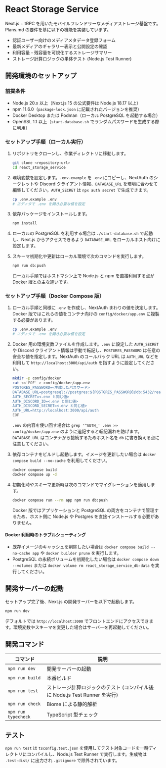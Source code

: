# React Storage Service

Next.js + tRPC を用いたモバイルフレンドリーなメディアストレージ基盤です。Plans.md の要件を基に以下の機能を実装しています。

- 認証ユーザー向けのメディアメタデータ登録フォーム
- 最新メディアのギャラリー表示と公開設定の確認
- 利用容量・残容量を可視化するストレージサマリー
- ストレージ計算ロジックの単体テスト (Node.js Test Runner)

## 開発環境のセットアップ

### 前提条件

- Node.js 20.x 以上（Next.js 15 の公式要件は Node.js 18.17 以上）
- npm 11.6.0（`package-lock.json` に記載されたバージョンを推奨）
- Docker Desktop または Podman（ローカル PostgreSQL を起動する場合）
- OpenSSL 1.1 以上（`start-database.sh` でランダムパスワードを生成する際に利用）

### セットアップ手順（ローカル実行）

1. リポジトリをクローンし、作業ディレクトリに移動します。

   ```bash
   git clone <repository-url>
   cd react_storage_service
   ```

2. 環境変数を設定します。`.env.example` を `.env` にコピーし、NextAuth のシークレットや Discord クライアント情報、`DATABASE_URL` を環境に合わせて編集してください。`AUTH_SECRET` は `npx auth secret` で生成できます。

   ```bash
   cp .env.example .env
   # エディタで .env を開き必要な値を設定
   ```

3. 依存パッケージをインストールします。

   ```bash
   npm install
   ```

4. ローカルの PostgreSQL を利用する場合は `./start-database.sh` で起動し、Next.js からアクセスできるよう `DATABASE_URL` をローカルホスト向けに設定します。

5. スキーマ初期化や更新はローカル環境で次のコマンドを実行します。

   ```bash
   npm run db:push
   ```

   ローカル手順ではホストマシン上で Node.js と npm を直接利用する点が Docker 版との主な違いです。

### セットアップ手順（Docker Compose 版）

1. ローカル手順と同様に `.env` を作成し、NextAuth まわりの値を決定します。Docker 版ではこれらの値をコンテナ向けの `config/docker/app.env` に複製する必要があります。

   ```bash
   cp .env.example .env
   # エディタで .env を開き必要な値を設定
   ```

2. Docker 用の環境変数ファイルを作成します。`.env` に設定した `AUTH_SECRET` や Discord クライアント情報は手動で転記し、`POSTGRES_PASSWORD` は任意の安全な値を指定します。NextAuth のコールバック URL は `AUTH_URL` などを利用して `http://localhost:3000/api/auth` を指すように設定してください。

   ```bash
   mkdir -p config/docker
   cat <<'EOF' > config/docker/app.env
   POSTGRES_PASSWORD=<生成したパスワード>
   DATABASE_URL=postgresql://postgres:${POSTGRES_PASSWORD}@db:5432/react_storage_service
   AUTH_SECRET=<.env と同じ値>
   AUTH_DISCORD_ID=<.env と同じ値>
   AUTH_DISCORD_SECRET=<.env と同じ値>
   AUTH_URL=http://localhost:3000/api/auth
   EOF
   ```

   `.env` の内容を使い回す場合は `grep '^AUTH_' .env >> config/docker/app.env` のように追記すると転記漏れを防げます。`DATABASE_URL` はコンテナから接続するためホスト名を `db` に書き換える点に注意してください。

3. 依存コンテナをビルドし起動します。イメージを更新したい場合は `docker compose build --no-cache` を利用してください。

   ```bash
   docker compose build
   docker compose up -d
   ```

4. 初期化時やスキーマ更新時は次のコマンドでマイグレーションを適用します。

   ```bash
   docker compose run --rm app npm run db:push
   ```

   Docker 版ではアプリケーションと PostgreSQL の両方をコンテナで管理するため、ホスト側に Node.js や Postgres を直接インストールする必要がありません。

#### Docker 利用時のトラブルシューティング

- 既存イメージのキャッシュを削除したい場合は `docker compose build --no-cache app` や `docker builder prune` を実行します。
- PostgreSQL の永続ボリュームを初期化したい場合は `docker compose down --volumes` または `docker volume rm react_storage_service_db-data` を実行してください。

## 開発サーバーの起動

セットアップ完了後、Next.js の開発サーバーを以下で起動します。

```bash
npm run dev
```

デフォルトでは `http://localhost:3000` でフロントエンドにアクセスできます。環境変数やスキーマを変更した場合はサーバーを再起動してください。

## 開発コマンド

| コマンド | 説明 |
| --- | --- |
| `npm run dev` | 開発サーバーの起動 |
| `npm run build` | 本番ビルド |
| `npm run test` | ストレージ計算ロジックのテスト (コンパイル後に Node.js Test Runner を実行) |
| `npm run check` | Biome による静的解析 |
| `npm run typecheck` | TypeScript 型チェック |

## テスト

`npm run test` は `tsconfig.test.json` を使用してテスト対象コードを一時ディレクトリにコンパイルし、Node.js Test Runner で実行します。生成物は `.test-dist/` に出力され `.gitignore` で除外されています。
